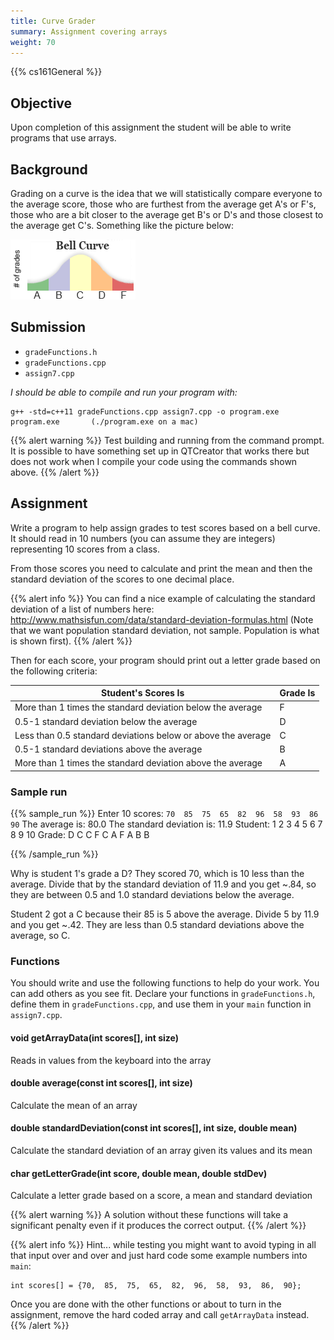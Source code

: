 ```yaml
---
title: Curve Grader
summary: Assignment covering arrays
weight: 70
---
```


{{% cs161General %}}

## Objective

Upon completion of this assignment the student will be able to write
programs that use arrays.

## Background

Grading on a curve is the idea that we will statistically compare everyone to the average score,
those who are furthest from the average get A's or F's, those who are a bit closer to
the average get B's or D's and those closest to the average get C's. Something like
the picture below:

![A grading bell curve](curve.gif)

## Submission

* `gradeFunctions.h`
* `gradeFunctions.cpp`
* `assign7.cpp`

*I should be able to compile and run your program with:*

    g++ -std=c++11 gradeFunctions.cpp assign7.cpp -o program.exe
    program.exe       (./program.exe on a mac)

{{% alert warning %}}
Test building and running from the command prompt. It is possible to have something set up
in QTCreator that works there but does not work when I compile your code using the
commands shown above.
{{% /alert %}}

## Assignment

Write a program to help assign grades to test scores based on a bell curve. It should read in
10 numbers (you can assume they are integers) representing 10 scores from a class.

From those scores you need to calculate and print the mean and then the standard deviation of
the scores to one decimal place.

{{% alert info %}}
You can find a nice example of calculating the standard deviation of a list of numbers here: http://www.mathsisfun.com/data/standard-deviation-formulas.html (Note that we want population standard deviation, not sample. Population is what is shown first).
{{% /alert %}}

Then for each score, your program should print out a letter grade based on the following criteria:

|     Student's Scores Is      |     Grade Is      |
|-  |-  |
|     More   than 1 times the standard deviation below the average      |     F      |
|     0.5-1   standard deviation below the average      |     D      |
|     Less   than 0.5 standard deviations below or above the average      |     C      |
|     0.5-1   standard deviations above the average      |     B      |
|     More   than 1 times the standard deviation above the average      |     A      |

### Sample run

{{% sample_run %}}
Enter 10 scores: `70  85  75  65  82  96  58  93  86  90` 
The average is: 80.0
The standard deviation is: 11.9
Student:  1  2  3  4  5  6  7  8  9  10
Grade:    D  C  C  F  C  A  F  A  B  B

{{% /sample_run %}}

Why is student 1's grade a D? They scored 70, which is 10 less than the average. Divide
that by the standard deviation of 11.9 and you get ~.84, so they are between 0.5 and 1.0
standard deviations below the average.

Student 2 got a C because their 85 is 5 above the average. Divide 5 by 11.9 and you get ~.42.
They are less than 0.5 standard deviations above the average, so C.

### Functions

You should write and use the following functions to help do your work.
You can add others as you see fit. Declare your functions in `gradeFunctions.h`,
define them in `gradeFunctions.cpp`, and use them in your `main` function in
`assign7.cpp`.

#### void getArrayData(int scores[], int size)

Reads in values from the keyboard into the array

#### double average(const int scores[], int size)

Calculate the mean of an array

#### double standardDeviation(const int scores[], int size, double mean)

Calculate the standard deviation of an array given its values and its mean

#### char getLetterGrade(int score, double mean, double stdDev)

Calculate a letter grade based on a score, a mean and standard deviation

{{% alert warning %}}
A solution without these functions will take a significant penalty even
if it produces the correct output.
{{% /alert %}}

{{% alert info %}}
Hint... while testing you might want to avoid typing in all that input over and over
and just hard code some example numbers into `main`:

```
int scores[] = {70,  85,  75,  65,  82,  96,  58,  93,  86,  90};
```

Once you are done with the other functions or about to turn in the
assignment, remove the hard coded array and call `getArrayData` instead.
{{% /alert %}}
